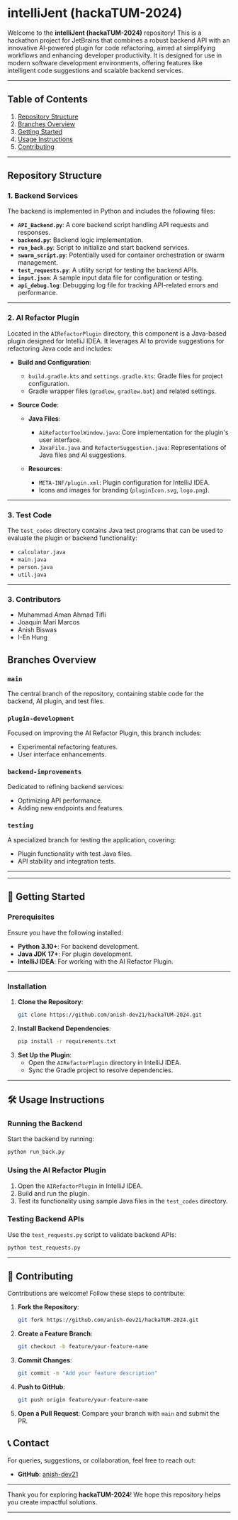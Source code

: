 # intelliJent (hackaTUM-2024)

Welcome to the **intelliJent (hackaTUM-2024)** repository! This is a hackathon project for JetBrains that combines a robust backend API with an innovative AI-powered plugin for code refactoring, aimed at simplifying workflows and enhancing developer productivity. It is designed for use in modern software development environments, offering features like intelligent code suggestions and scalable backend services.

---

## Table of Contents

1. [Repository Structure](#repository-structure)
2. [Branches Overview](#branches-overview)
3. [Getting Started](#getting-started)
4. [Usage Instructions](#usage-instructions)
5. [Contributing](#contributors)

---

## Repository Structure

### 1. Backend Services
The backend is implemented in Python and includes the following files:

- **`API_Backend.py`**: A core backend script handling API requests and responses.
- **`backend.py`**: Backend logic implementation.
- **`run_back.py`**: Script to initialize and start backend services.
- **`swarm_script.py`**: Potentially used for container orchestration or swarm management.
- **`test_requests.py`**: A utility script for testing the backend APIs.
- **`input.json`**: A sample input data file for configuration or testing.
- **`api_debug.log`**: Debugging log file for tracking API-related errors and performance.

---

### 2. AI Refactor Plugin
Located in the `AIRefactorPlugin` directory, this component is a Java-based plugin designed for IntelliJ IDEA. It leverages AI to provide suggestions for refactoring Java code and includes:

- **Build and Configuration**:
  - `build.gradle.kts` and `settings.gradle.kts`: Gradle files for project configuration.
  - Gradle wrapper files (`gradlew`, `gradlew.bat`) and related settings.

- **Source Code**:
  - **Java Files**:
    - `AiRefactorToolWindow.java`: Core implementation for the plugin's user interface.
    - `JavaFile.java` and `RefactorSuggestion.java`: Representations of Java files and AI suggestions.

  - **Resources**:
    - `META-INF/plugin.xml`: Plugin configuration for IntelliJ IDEA.
    - Icons and images for branding (`pluginIcon.svg`, `logo.png`).

---

### 3. Test Code
The `test_codes` directory contains Java test programs that can be used to evaluate the plugin or backend functionality:
- `calculator.java`
- `main.java`
- `person.java`
- `util.java`

---

### 3. Contributors
- Muhammad Aman Ahmad Tifli
- Joaquín Marí Marcos
- Anish Biswas
- I-En Hung


## Branches Overview

### `main`
The central branch of the repository, containing stable code for the backend, AI plugin, and test files.

### `plugin-development`
Focused on improving the AI Refactor Plugin, this branch includes:
- Experimental refactoring features.
- User interface enhancements.

### `backend-improvements`
Dedicated to refining backend services:
- Optimizing API performance.
- Adding new endpoints and features.

### `testing`
A specialized branch for testing the application, covering:
- Plugin functionality with test Java files.
- API stability and integration tests.

---

---

## 🚀 Getting Started

### Prerequisites
Ensure you have the following installed:
- **Python 3.10+**: For backend development.
- **Java JDK 17+**: For plugin development.
- **IntelliJ IDEA**: For working with the AI Refactor Plugin.

---

### Installation

1. **Clone the Repository**:
   ```bash
   git clone https://github.com/anish-dev21/hackaTUM-2024.git
   ```
2. **Install Backend Dependencies**:
   ```bash
   pip install -r requirements.txt
   ```
3. **Set Up the Plugin**:
   - Open the `AIRefactorPlugin` directory in IntelliJ IDEA.
   - Sync the Gradle project to resolve dependencies.

---

## 🛠️ Usage Instructions

### Running the Backend
Start the backend by running:
```bash
python run_back.py
```

### Using the AI Refactor Plugin
1. Open the `AIRefactorPlugin` in IntelliJ IDEA.
2. Build and run the plugin.
3. Test its functionality using sample Java files in the `test_codes` directory.

### Testing Backend APIs
Use the `test_requests.py` script to validate backend APIs:
```bash
python test_requests.py
```
---

## 🤝 Contributing

Contributions are welcome! Follow these steps to contribute:

1. **Fork the Repository**:
   ```bash
   git fork https://github.com/anish-dev21/hackaTUM-2024.git
   ```
2. **Create a Feature Branch**:
   ```bash
   git checkout -b feature/your-feature-name
   ```
3. **Commit Changes**:
   ```bash
   git commit -m "Add your feature description"
   ```
4. **Push to GitHub**:
   ```bash
   git push origin feature/your-feature-name
   ```
5. **Open a Pull Request**: Compare your branch with `main` and submit the PR.


## 📞 Contact

For queries, suggestions, or collaboration, feel free to reach out:
- **GitHub**: [anish-dev21](https://github.com/anish-dev21)

---

Thank you for exploring **hackaTUM-2024**! We hope this repository helps you create impactful solutions.

---

